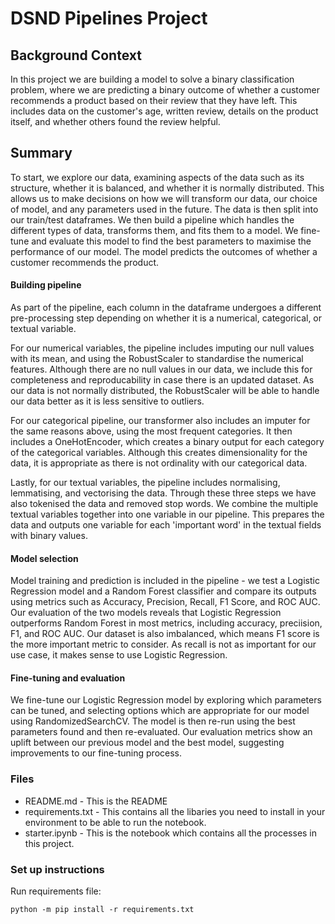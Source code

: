 # DSND Pipelines Project

## Background Context
In this project we are building a model to solve a binary classification problem, where we are predicting a binary outcome of whether a customer recommends a product based on their review that they have left. This includes data on the customer's age, written review, details on the product itself, and whether others found the review helpful.

## Summary
To start, we explore our data, examining aspects of the data such as its structure, whether it is balanced, and whether it is normally distributed. This allows us to make decisions on how we will transform our data, our choice of model, and any parameters used in the future. The data is then split into our train/test dataframes. We then build a pipeline which handles the different types of data, transforms them, and fits them to a model. We fine-tune and evaluate this model to find the best parameters to maximise the performance of our model. The model predicts the outcomes of whether a customer recommends the product.

#### Building pipeline
As part of the pipeline, each column in the dataframe undergoes a different pre-processing step depending on whether it is a numerical, categorical, or textual variable. 

For our numerical variables, the pipeline includes imputing our null values with its mean, and using the RobustScaler to standardise the numerical features. Although there are no null values in our data, we include this for completeness and reproducability in case there is an updated dataset. As our data is not normally distributed, the RobustScaler will be able to handle our data better as it is less sensitive to outliers.

For our categorical pipeline, our transformer also includes an imputer for the same reasons above, using the most frequent categories. It then includes a OneHotEncoder, which creates a binary output for each category of the categorical variables. Although this creates dimensionality for the data, it is appropriate as there is not ordinality with our categorical data.

Lastly, for our textual variables, the pipeline includes normalising, lemmatising, and vectorising the data. Through these three steps we have also tokenised the data and removed stop words. We combine the multiple textual variables together into one variable in our pipeline. This prepares the data and outputs one variable for each 'important word' in the textual fields with binary values.

#### Model selection
Model training and prediction is included in the pipeline - we test a Logistic Regression model and a Random Forest classifier and compare its outputs using metrics such as Accuracy, Precision, Recall, F1 Score, and ROC AUC. Our evaluation of the two models reveals that Logistic Regression outperforms Random Forest in most metrics, including accuracy, preciision, F1, and ROC AUC. Our dataset is also imbalanced, which means F1 score is the more important metric to consider. As recall is not as important for our use case, it makes sense to use Logistic Regression. 

#### Fine-tuning and evaluation
We fine-tune our Logistic Regression model by exploring which parameters can be tuned, and selecting options which are appropriate for our model using RandomizedSearchCV. The model is then re-run using the best parameters found and then re-evaluated. Our evaluation metrics show an uplift between our previous model and the best model, suggesting improvements to our fine-tuning process.


### Files 
- README.md - This is the README
- requirements.txt - This contains all the libaries you need to install in your environment to be able to run the notebook.
- starter.ipynb - This is the notebook which contains all the processes in this project.

### Set up instructions

Run requirements file:
```
python -m pip install -r requirements.txt
```